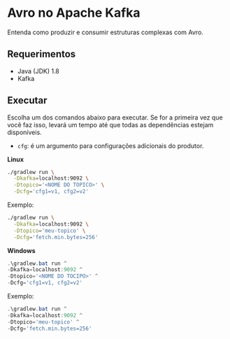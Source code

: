 # Avro no Apache Kafka

Entenda como produzir e consumir estruturas complexas com Avro.

## Requerimentos

- Java (JDK) 1.8
- Kafka

## Executar

Escolha um dos comandos abaixo para executar. Se for a primeira vez que
você faz isso, levará um tempo até que todas as dependências estejam 
disponíveis.

- `cfg`: é um argumento para configurações adicionais do produtor.

__Linux__

```bash
./gradlew run \
  -Dkafka=localhost:9092 \
  -Dtopico='<NOME DO TOPICO>' \
  -Dcfg='cfg1=v1, cfg2=v2'
```

Exemplo:
```bash
./gradlew run \
  -Dkafka=localhost:9092 \
  -Dtopico='meu-topico' \
  -Dcfg='fetch.min.bytes=256'
```

__Windows__

```powershell
.\gradlew.bat run ^
-Dkafka=localhost:9092 ^
-Dtopico='<NOME DO TOCIPO>' ^
-Dcfg='cfg1=v1, cfg2=v2'
```

Exemplo:
```powershell
.\gradlew.bat run ^
-Dkafka=localhost:9092 ^
-Dtopico='meu-topico' ^
-Dcfg='fetch.min.bytes=256'
```